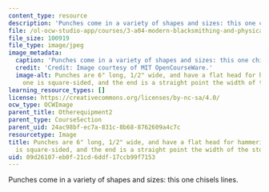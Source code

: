 ```yaml
---
content_type: resource
description: 'Punches come in a variety of shapes and sizes: this one chisels lines.'
file: /ol-ocw-studio-app/courses/3-a04-modern-blacksmithing-and-physical-metallurgy-fall-2008/09d26107eb0f21cd6ddf17ccb99f7153_041.jpg
file_size: 100919
file_type: image/jpeg
image_metadata:
  caption: 'Punches come in a variety of shapes and sizes: this one chisels lines.'
  credit: 'Credit: Image courtesy of MIT OpenCourseWare.'
  image-alt: Punches are 6" long, 1/2" wide, and have a flat head for hammering. This
    one is square-sided, and the end is a straight point the width of the stock.
learning_resource_types: []
license: https://creativecommons.org/licenses/by-nc-sa/4.0/
ocw_type: OCWImage
parent_title: Otherequipment2
parent_type: CourseSection
parent_uid: 24ac98bf-ec7a-831c-8b68-8762609a4c7c
resourcetype: Image
title: Punches are 6" long, 1/2" wide, and have a flat head for hammering. This one
  is square-sided, and the end is a straight point the width of the stock
uid: 09d26107-eb0f-21cd-6ddf-17ccb99f7153
---
```

Punches come in a variety of shapes and sizes: this one chisels lines.
